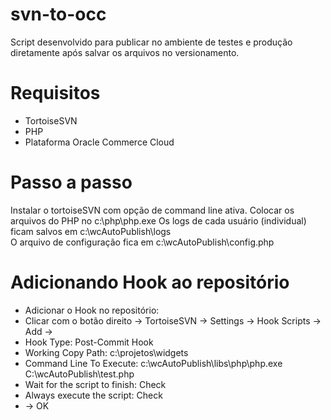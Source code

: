 # svn-to-occ
Script desenvolvido para publicar no ambiente de testes e produção diretamente após salvar os arquivos no versionamento.

# Requisitos
- TortoiseSVN
- PHP
- Plataforma Oracle Commerce Cloud

# Passo a passo
Instalar o tortoiseSVN com opção de command line ativa.
Colocar os arquivos do PHP no c:\php\php.exe
Os logs de cada usuário (individual) ficam salvos em c:\wcAutoPublish\logs\
O arquivo de configuração fica em c:\wcAutoPublish\config.php

# Adicionando Hook ao repositório
- Adicionar o Hook no repositório:
- Clicar com o botão direito -> TortoiseSVN -> Settings -> Hook Scripts -> Add ->
- Hook Type: Post-Commit Hook
- Working Copy Path: c:\projetos\widgets
- Command Line To Execute: c:\wcAutoPublish\libs\php\php.exe C:\wcAutoPublish\test.php
- Wait for the script to finish: Check
- Always execute the script: Check
- -> OK

